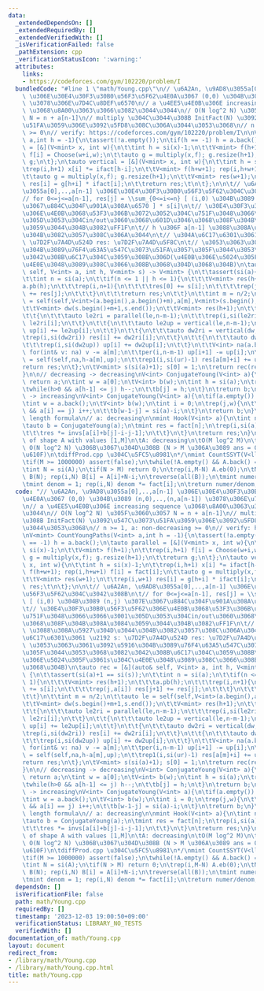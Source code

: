 ```yaml
---
data:
  _extendedDependsOn: []
  _extendedRequiredBy: []
  _extendedVerifiedWith: []
  _isVerificationFailed: false
  _pathExtension: cpp
  _verificationStatusIcon: ':warning:'
  attributes:
    links:
    - https://codeforces.com/gym/102220/problem/I
  bundledCode: "#line 1 \"math/Young.cpp\"\n// \u6A2An, \u9AD8\u3055a[0],..,a[n-1]\
    \ \u306E\u30E4\u30F3\u30B0\u56F3\u5F62\u4E0A\u3067 (0,0) \u304B\u3089 (n,0),..,(n,a[n-1])\
    \ \u3078\u306E\u7D4C\u8DEF\u6570\n// a \u4EE5\u4E0B\u306E increasing sequence\
    \ \u3068\u8A00\u3063\u3066\u3082\u3044\u3044\n// O(N log^2 N) \u305F\u3060\u3057\
    \ N = n + a[n-1]\n// multiply \u304C\u3044\u308B InitFact(N) \u3092\u547C\u3073\
    \u51FA\u3059\u306E\u3092\u5FD8\u308C\u306A\u3044\u3053\u3068\n// n >= 1, a: non-decreasing\
    \ >= 0\n// verify: https://codeforces.com/gym/102220/problem/I\n\nV<mint> CountYoungPaths(V<int>\
    \ a,int h = -1){\n\tassert(!a.empty());\n\tif(h == -1) h = a.back();\n\tauto parallel\
    \ = [&](V<mint> x, int w){\n\t\tint h = si(x)-1;\n\t\tV<mint> f(h+1);\n\t\trep(i,h+1)\
    \ f[i] = Choose(w+i,w);\n\t\tauto g = multiply(x,f); g.resize(h+1);\n\t\treturn\
    \ g;\n\t};\n\tauto vertical = [&](V<mint> x, int w){\n\t\tint h = si(x)-1;\n\t\
    \trep(i,h+1) x[i] *= ifact[h-i];\n\t\tV<mint> f(h+w+1); rep(i,h+w+1) f[i] = fact[i];\n\
    \t\tauto g = multiply(x,f); g.resize(h+1);\n\t\tV<mint> res(w+1);\n\t\trep(i,w+1)\
    \ res[i] = g[h+i] * ifact[i];\n\t\treturn res;\t\n\t};\n\n\t// \u6A2An, \u9AD8\
    \u3055a[0],..,a[n-1] \u306E\u30E4\u30F3\u30B0\u56F3\u5F62\u304C\u3042\u308B\n\t\
    // for 0<=j<=a[n-1], res[j] = \\sum_{0<=i<=n} [ (i,0) \u304B\u3089 (n,j) \u307E\
    \u3067\u884C\u304F\u901A\u308A\u6570 ] * s[i]\n\t// \u30E4\u30F3\u30B0\u56F3\u5F62\
    \u306E\u4E0B\u3068\u53F3\u306B\u3072\u3052\u304C\u751F\u3048\u3066\u3066\u3001\
    \u305D\u3053\u304Cin/out\u3060\u3068\u601D\u3046\u3068\u308F\u304B\u308A\u3084\
    \u3059\u3044\u304B\u3082\uFF1F\n\t// h \u306F a[n-1] \u3088\u308A\u5927\u304D\u3044\
    \u304B\u3082\u3057\u308C\u306A\u3044\n\t// \u304A\u6C17\u6301\u3061 \u2192 s:\
    \ \u7D2F\u7A4D\u524D res: \u7D2F\u7A4D\u5F8C\n\t// \u3053\u3063\u3061\u3092\u5916\
    \u304B\u3089\u76F4\u63A5\u547C\u3073\u51FA\u3057\u305F\u3044\u3053\u3068\u3082\
    \u3042\u308B\u6C17\u304C\u3059\u308B\u306D(\u4E0B\u306E\u5024\u305F\u3061s\u304C\
    \u4E0E\u3048\u3089\u308C\u3066\u308B\u3068\u304D\u3068\u304B)\n\tauto rec = [&](auto&\
    \ self, V<int> a, int h, V<mint> s) -> V<mint> {\n\t\tassert(si(a)+1 == si(s));\n\
    \t\tint n = si(a);\n\t\tif(n <= 1 || h <= 1){\n\t\t\tV<mint> res(h+1);\n\t\t\t\
    a.pb(h);\n\t\t\trep(i,n+1){\n\t\t\t\tres[0] += s[i];\n\t\t\t\trep(j,a[i]) res[j+1]\
    \ += res[j];\n\t\t\t}\n\t\t\treturn res;\n\t\t}\n\t\tint m = n/2;\n\t\tauto le\
    \ = self(self,V<int>(a.begin(),a.begin()+m),a[m],V<mint>(s.begin(),s.begin()+m+1));\n\
    \t\tV<mint> dw(s.begin()+m+1,s.end());\n\t\tV<mint> res(h+1);\n\t\tV<mint> up(n-m);\n\
    \t\t{\n\t\t\tauto le2ri = parallel(le,n-m-1);\n\t\t\trep(i,si(le2ri)) res[i] +=\
    \ le2ri[i];\n\t\t}\n\t\t{\n\t\t\tauto le2up = vertical(le,n-m-1);\n\t\t\trep(i,si(le2up))\
    \ up[i] += le2up[i];\n\t\t}\n\t\t{\n\t\t\tauto dw2ri = vertical(dw,a[m]);\n\t\t\
    \trep(i,si(dw2ri)) res[i] += dw2ri[i];\n\t\t}\n\t\t{\n\t\t\tauto dw2up = parallel(dw,a[m]);\n\
    \t\t\trep(i,si(dw2up)) up[i] += dw2up[i];\n\t\t}\n\t\tV<int> na(a.begin()+m+1,a.end());\
    \ for(int& v: na) v -= a[m];\n\t\tper(i,n-m-1) up[i+1] -= up[i];\n\t\tauto ur\
    \ = self(self,na,h-a[m],up);\n\t\trep1(i,si(ur)-1) res[a[m]+i] += ur[i];\n\t\t\
    return res;\n\t};\n\tV<mint> s(si(a)+1); s[0] = 1;\n\treturn rec(rec,a,h,s);\n\
    }\n\n// decreasing -> decreasing\nV<int> ConjugateYoung(V<int> a){\n\tif(a.empty())\
    \ return a;\n\tint w = a[0];\n\tV<int> b(w);\n\tint h = si(a);\n\trep(j,w){\n\t\
    \twhile(h>0 && a[h-1] <= j) h--;\n\t\tb[j] = h;\n\t}\n\treturn b;\n}\n\n// increasing\
    \ -> increasing\nV<int> ConjugateYoung(V<int> a){\n\tif(a.empty()) return a;\n\
    \tint w = a.back();\n\tV<int> b(w);\n\tint i = 0;\n\trep(j,w){\n\t\twhile(i<si(a)\
    \ && a[i] == j) i++;\n\t\tb[w-1-j] = si(a)-i;\n\t}\n\treturn b;\n}\n\n// hook\
    \ length formula\n// a: decreasing\n\nmint Hook(V<int> a){\n\tint n = accumulate(all(a),0);\n\
    \tauto b = ConjugateYoung(a);\n\tmint res = fact[n];\n\trep(i,si(a)){\n\t\trep(j,a[i]){\n\
    \t\t\tres *= invs[a[i]+b[j]-i-j-1];\n\t\t}\n\t}\n\treturn res;\n}\n\n/*\n\tSSYT\
    \ of shape A with values [1,M]\n\tA: decreasing\n\tO(M log^2 M)\n\t\u591A\u5206\
    \ O(N log^2 N) \u306B\u3067\u304D\u308B (N > M \u306A\u3089 ans = 0 \u306B\u6CE8\
    \u610F)\n\tdiffProd.cpp \u304C\u5FC5\u8981\n*/\nmint CountSSYT(V<ll> A, ll M){\n\
    \tif(M >= 1000000) assert(false);\n\twhile(!A.empty() && A.back() == 0) A.pop_back();\n\
    \tint N = si(A);\n\tif(N > M) return 0;\n\trep(i,M-N) A.eb(0);\n\tN = M;\n\tV<mint>\
    \ B(N); rep(i,N) B[i] = A[i]+N-i;\n\treverse(all(B));\n\tmint numer = diffProd(B);\n\
    \tmint denom = 1; rep(i,N) denom *= fact[i];\n\treturn numer/denom;\n}\n"
  code: "// \u6A2An, \u9AD8\u3055a[0],..,a[n-1] \u306E\u30E4\u30F3\u30B0\u56F3\u5F62\
    \u4E0A\u3067 (0,0) \u304B\u3089 (n,0),..,(n,a[n-1]) \u3078\u306E\u7D4C\u8DEF\u6570\
    \n// a \u4EE5\u4E0B\u306E increasing sequence \u3068\u8A00\u3063\u3066\u3082\u3044\
    \u3044\n// O(N log^2 N) \u305F\u3060\u3057 N = n + a[n-1]\n// multiply \u304C\u3044\
    \u308B InitFact(N) \u3092\u547C\u3073\u51FA\u3059\u306E\u3092\u5FD8\u308C\u306A\
    \u3044\u3053\u3068\n// n >= 1, a: non-decreasing >= 0\n// verify: https://codeforces.com/gym/102220/problem/I\n\
    \nV<mint> CountYoungPaths(V<int> a,int h = -1){\n\tassert(!a.empty());\n\tif(h\
    \ == -1) h = a.back();\n\tauto parallel = [&](V<mint> x, int w){\n\t\tint h =\
    \ si(x)-1;\n\t\tV<mint> f(h+1);\n\t\trep(i,h+1) f[i] = Choose(w+i,w);\n\t\tauto\
    \ g = multiply(x,f); g.resize(h+1);\n\t\treturn g;\n\t};\n\tauto vertical = [&](V<mint>\
    \ x, int w){\n\t\tint h = si(x)-1;\n\t\trep(i,h+1) x[i] *= ifact[h-i];\n\t\tV<mint>\
    \ f(h+w+1); rep(i,h+w+1) f[i] = fact[i];\n\t\tauto g = multiply(x,f); g.resize(h+1);\n\
    \t\tV<mint> res(w+1);\n\t\trep(i,w+1) res[i] = g[h+i] * ifact[i];\n\t\treturn\
    \ res;\t\n\t};\n\n\t// \u6A2An, \u9AD8\u3055a[0],..,a[n-1] \u306E\u30E4\u30F3\u30B0\
    \u56F3\u5F62\u304C\u3042\u308B\n\t// for 0<=j<=a[n-1], res[j] = \\sum_{0<=i<=n}\
    \ [ (i,0) \u304B\u3089 (n,j) \u307E\u3067\u884C\u304F\u901A\u308A\u6570 ] * s[i]\n\
    \t// \u30E4\u30F3\u30B0\u56F3\u5F62\u306E\u4E0B\u3068\u53F3\u306B\u3072\u3052\u304C\
    \u751F\u3048\u3066\u3066\u3001\u305D\u3053\u304Cin/out\u3060\u3068\u601D\u3046\
    \u3068\u308F\u304B\u308A\u3084\u3059\u3044\u304B\u3082\uFF1F\n\t// h \u306F a[n-1]\
    \ \u3088\u308A\u5927\u304D\u3044\u304B\u3082\u3057\u308C\u306A\u3044\n\t// \u304A\
    \u6C17\u6301\u3061 \u2192 s: \u7D2F\u7A4D\u524D res: \u7D2F\u7A4D\u5F8C\n\t//\
    \ \u3053\u3063\u3061\u3092\u5916\u304B\u3089\u76F4\u63A5\u547C\u3073\u51FA\u3057\
    \u305F\u3044\u3053\u3068\u3082\u3042\u308B\u6C17\u304C\u3059\u308B\u306D(\u4E0B\
    \u306E\u5024\u305F\u3061s\u304C\u4E0E\u3048\u3089\u308C\u3066\u308B\u3068\u304D\
    \u3068\u304B)\n\tauto rec = [&](auto& self, V<int> a, int h, V<mint> s) -> V<mint>\
    \ {\n\t\tassert(si(a)+1 == si(s));\n\t\tint n = si(a);\n\t\tif(n <= 1 || h <=\
    \ 1){\n\t\t\tV<mint> res(h+1);\n\t\t\ta.pb(h);\n\t\t\trep(i,n+1){\n\t\t\t\tres[0]\
    \ += s[i];\n\t\t\t\trep(j,a[i]) res[j+1] += res[j];\n\t\t\t}\n\t\t\treturn res;\n\
    \t\t}\n\t\tint m = n/2;\n\t\tauto le = self(self,V<int>(a.begin(),a.begin()+m),a[m],V<mint>(s.begin(),s.begin()+m+1));\n\
    \t\tV<mint> dw(s.begin()+m+1,s.end());\n\t\tV<mint> res(h+1);\n\t\tV<mint> up(n-m);\n\
    \t\t{\n\t\t\tauto le2ri = parallel(le,n-m-1);\n\t\t\trep(i,si(le2ri)) res[i] +=\
    \ le2ri[i];\n\t\t}\n\t\t{\n\t\t\tauto le2up = vertical(le,n-m-1);\n\t\t\trep(i,si(le2up))\
    \ up[i] += le2up[i];\n\t\t}\n\t\t{\n\t\t\tauto dw2ri = vertical(dw,a[m]);\n\t\t\
    \trep(i,si(dw2ri)) res[i] += dw2ri[i];\n\t\t}\n\t\t{\n\t\t\tauto dw2up = parallel(dw,a[m]);\n\
    \t\t\trep(i,si(dw2up)) up[i] += dw2up[i];\n\t\t}\n\t\tV<int> na(a.begin()+m+1,a.end());\
    \ for(int& v: na) v -= a[m];\n\t\tper(i,n-m-1) up[i+1] -= up[i];\n\t\tauto ur\
    \ = self(self,na,h-a[m],up);\n\t\trep1(i,si(ur)-1) res[a[m]+i] += ur[i];\n\t\t\
    return res;\n\t};\n\tV<mint> s(si(a)+1); s[0] = 1;\n\treturn rec(rec,a,h,s);\n\
    }\n\n// decreasing -> decreasing\nV<int> ConjugateYoung(V<int> a){\n\tif(a.empty())\
    \ return a;\n\tint w = a[0];\n\tV<int> b(w);\n\tint h = si(a);\n\trep(j,w){\n\t\
    \twhile(h>0 && a[h-1] <= j) h--;\n\t\tb[j] = h;\n\t}\n\treturn b;\n}\n\n// increasing\
    \ -> increasing\nV<int> ConjugateYoung(V<int> a){\n\tif(a.empty()) return a;\n\
    \tint w = a.back();\n\tV<int> b(w);\n\tint i = 0;\n\trep(j,w){\n\t\twhile(i<si(a)\
    \ && a[i] == j) i++;\n\t\tb[w-1-j] = si(a)-i;\n\t}\n\treturn b;\n}\n\n// hook\
    \ length formula\n// a: decreasing\n\nmint Hook(V<int> a){\n\tint n = accumulate(all(a),0);\n\
    \tauto b = ConjugateYoung(a);\n\tmint res = fact[n];\n\trep(i,si(a)){\n\t\trep(j,a[i]){\n\
    \t\t\tres *= invs[a[i]+b[j]-i-j-1];\n\t\t}\n\t}\n\treturn res;\n}\n\n/*\n\tSSYT\
    \ of shape A with values [1,M]\n\tA: decreasing\n\tO(M log^2 M)\n\t\u591A\u5206\
    \ O(N log^2 N) \u306B\u3067\u304D\u308B (N > M \u306A\u3089 ans = 0 \u306B\u6CE8\
    \u610F)\n\tdiffProd.cpp \u304C\u5FC5\u8981\n*/\nmint CountSSYT(V<ll> A, ll M){\n\
    \tif(M >= 1000000) assert(false);\n\twhile(!A.empty() && A.back() == 0) A.pop_back();\n\
    \tint N = si(A);\n\tif(N > M) return 0;\n\trep(i,M-N) A.eb(0);\n\tN = M;\n\tV<mint>\
    \ B(N); rep(i,N) B[i] = A[i]+N-i;\n\treverse(all(B));\n\tmint numer = diffProd(B);\n\
    \tmint denom = 1; rep(i,N) denom *= fact[i];\n\treturn numer/denom;\n}\n"
  dependsOn: []
  isVerificationFile: false
  path: math/Young.cpp
  requiredBy: []
  timestamp: '2023-12-03 19:00:50+09:00'
  verificationStatus: LIBRARY_NO_TESTS
  verifiedWith: []
documentation_of: math/Young.cpp
layout: document
redirect_from:
- /library/math/Young.cpp
- /library/math/Young.cpp.html
title: math/Young.cpp
---
```

